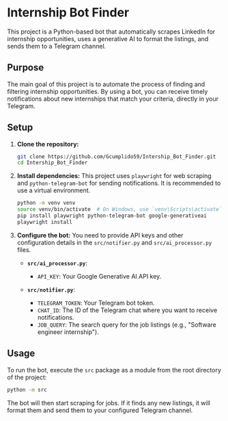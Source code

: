 # Internship Bot Finder

This project is a Python-based bot that automatically scrapes LinkedIn for internship opportunities, uses a generative AI to format the listings, and sends them to a Telegram channel.

## Purpose

The main goal of this project is to automate the process of finding and filtering internship opportunities. By using a bot, you can receive timely notifications about new internships that match your criteria, directly in your Telegram.

## Setup

1.  **Clone the repository:**
    ```bash
    git clone https://github.com/Gcumplido59/Intership_Bot_Finder.git
    cd Intership_Bot_Finder
    ```

2.  **Install dependencies:**
    This project uses `playwright` for web scraping and `python-telegram-bot` for sending notifications. It is recommended to use a virtual environment.
    ```bash
    python -m venv venv
    source venv/bin/activate  # On Windows, use `venv\Scripts\activate`
    pip install playwright python-telegram-bot google-generativeai
    playwright install
    ```

3.  **Configure the bot:**
    You need to provide API keys and other configuration details in the `src/notifier.py` and `src/ai_processor.py` files.

    -   **`src/ai_processor.py`**:
        -   `API_KEY`: Your Google Generative AI API key.

    -   **`src/notifier.py`**:
        -   `TELEGRAM_TOKEN`: Your Telegram bot token.
        -   `CHAT_ID`: The ID of the Telegram chat where you want to receive notifications.
        -   `JOB_QUERY`: The search query for the job listings (e.g., "Software engineer internship").

## Usage

To run the bot, execute the `src` package as a module from the root directory of the project:

```bash
python -m src
```

The bot will then start scraping for jobs. If it finds any new listings, it will format them and send them to your configured Telegram channel.
